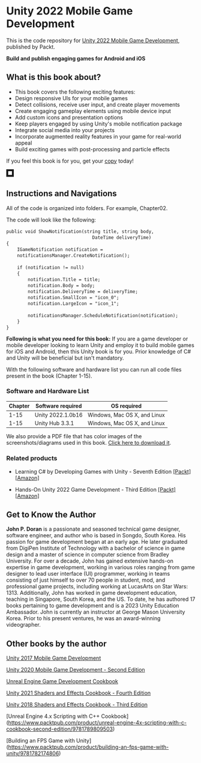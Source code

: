 # Unity 2022 Mobile Game Development

<a href="https://www.packtpub.com/product/unity-2022-mobile-game-development-third-edition/9781804613726?utm_source=github&utm_medium=repository&utm_campaign="><img src="https://content.packt.com/B18868/cover_image_small.jpg" alt="" height="256px" align="right"></a>

This is the code repository for [Unity 2022 Mobile Game Development](https://www.packtpub.com/product/unity-2022-mobile-game-development-third-edition/9781804613726?utm_source=github&utm_medium=repository&utm_campaign=), published by Packt.

**Build and publish engaging games for Android and iOS**

## What is this book about?

* This book covers the following exciting features:
* Design responsive UIs for your mobile games
* Detect collisions, receive user input, and create player movements
* Create engaging gameplay elements using mobile device input
* Add custom icons and presentation options
* Keep players engaged by using Unity's mobile notification package
* Integrate social media into your projects
* Incorporate augmented reality features in your game for real-world appeal
* Build exciting games with post-processing and particle effects

If you feel this book is for you, get your [copy](https://www.amazon.com/dp/180461372X) today!

<a href="https://www.packtpub.com/?utm_source=github&utm_medium=banner&utm_campaign=GitHubBanner"><img src="https://raw.githubusercontent.com/PacktPublishing/GitHub/master/GitHub.png" 
alt="https://www.packtpub.com/" border="5" /></a>

## Instructions and Navigations
All of the code is organized into folders. For example, Chapter02.

The code will look like the following:
```
public void ShowNotification(string title, string body,
                                DateTime deliveryTime)
{
    IGameNotification notification =
    notificationsManager.CreateNotification();
    
    if (notification != null)
    {
        notification.Title = title;
        notification.Body = body;
        notification.DeliveryTime = deliveryTime;
        notification.SmallIcon = "icon_0";
        notification.LargeIcon = "icon_1";
        
        notificationsManager.ScheduleNotification(notification);
    }
}
```

**Following is what you need for this book:**
If you are a game developer or mobile developer looking to learn Unity and employ it to build mobile games for iOS and Android, then this Unity book is for you. Prior knowledge of C# and Unity will be beneficial but isn't mandatory.

With the following software and hardware list you can run all code files present in the book (Chapter 1-15).
### Software and Hardware List
| Chapter | Software required | OS required |
| -------- | ------------------------------------ | ----------------------------------- |
| 1-15 | Unity 2022.1.0b16 | Windows, Mac OS X, and Linux |
| 1-15 | Unity Hub 3.3.1 | Windows, Mac OS X, and Linux |

We also provide a PDF file that has color images of the screenshots/diagrams used in this book. [Click here to download it](https://packt.link/6M4wR).

### Related products
* Learning C# by Developing Games with Unity - Seventh Edition [[Packt]](https://www.packtpub.com/product/learning-c-by-developing-games-with-unity-seventh-edition/9781837636877?utm_source=github&utm_medium=repository&utm_campaign=9781837636877) [[Amazon]](https://www.amazon.com/dp/1837636877)

* Hands-On Unity 2022 Game Development - Third Edition [[Packt]](https://www.packtpub.com/product/hands-on-unity-2022-game-development-third-edition/9781803236919?utm_source=github&utm_medium=repository&utm_campaign=9781803236919) [[Amazon]](https://www.amazon.com/dp/1803236914)

## Get to Know the Author
**John P. Doran** is a passionate and seasoned technical game designer, software engineer, and author who is based in Songdo, South Korea. His passion for game development began at an early age. He later graduated from DigiPen Institute of Technology with a bachelor of science in game design and a master of science in computer science from Bradley University.
For over a decade, John has gained extensive hands-on expertise in game development, working in various roles ranging from game designer to lead user interface (UI) programmer, working in teams consisting of just himself to over 70 people in student, mod, and professional game projects, including working at LucasArts on Star Wars: 1313. Additionally, John has worked in game development education, teaching in Singapore, South Korea, and the US. To date, he has authored 17 books pertaining to game development and is a 2023 Unity Education Ambassador.
John is currently an instructor at George Mason University Korea. Prior to his present ventures, he was an award-winning videographer.

## Other books by the author
[Unity 2017 Mobile Game Development](https://www.packtpub.com/product/unity-2017-mobile-game-development/9781787288713?utm_source=github&utm_medium=repository&utm_campaign=9781787288713)

[Unity 2020 Mobile Game Development - Second Edition](https://www.packtpub.com/product/unity-2020-mobile-game-development-second-edition/9781838987336?utm_source=github&utm_medium=repository&utm_campaign=9781838987336)

[Unreal Engine Game Development Cookbook](https://www.packtpub.com/product/unreal-engine-game-development-cookbook/9781784398163?utm_source=github&utm_medium=repository&utm_campaign=9781784398163)

[Unity 2021 Shaders and Effects Cookbook - Fourth Edition](https://www.packtpub.com/product/unity-2021-shaders-and-effects-cookbook-fourth-edition/9781839218620?utm_source=github&utm_medium=repository&utm_campaign=9781839218620)

[Unity 2018 Shaders and Effects Cookbook - Third Edition](https://www.packtpub.com/product/unity-2018-shaders-and-effects-cookbook-third-edition/9781788396233?utm_source=github&utm_medium=repository&utm_campaign=9781788396233)

[Unreal Engine 4.x Scripting with C++ Cookbook] (https://www.packtpub.com/product/unreal-engine-4x-scripting-with-c-cookbook-second-edition/9781789809503)

[Building an FPS Game with Unity] (https://www.packtpub.com/product/building-an-fps-game-with-unity/9781782174806)
